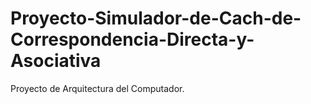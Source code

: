 # Proyecto-Simulador-de-Cach-de-Correspondencia-Directa-y-Asociativa
Proyecto de Arquitectura del Computador. 
